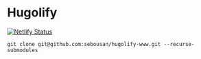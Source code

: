 # Hugolify

[![Netlify Status](https://api.netlify.com/api/v1/badges/c3719db2-876a-4735-b9d0-8a9a712e11bc/deploy-status)](https://app.netlify.com/sites/hugolify-www/deploys)

```
git clone git@github.com:sebousan/hugolify-www.git --recurse-submodules
```
